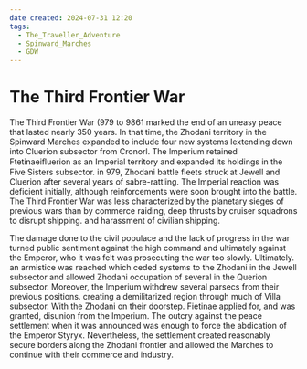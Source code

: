 ```yaml
---
date created: 2024-07-31 12:20
tags:
  - The_Traveller_Adventure
  - Spinward_Marches
  - GDW
---
```

# The Third Frontier War

The Third Frontier War (979 to 9861 marked the end of an uneasy peace that lasted nearly 350 years. In that time, the Zhodani territory in the Spinward Marches expanded to include four new systems lextending down into Cluerion subsector from Cronorl. The lmperium retained Ftetinaeiﬂuerion as an Imperial territory and expanded its holdings in the Five Sisters subsector. in 979, Zhodani battle fleets struck at Jewell and Cluerion after several years of sabre-rattling. The Imperial reaction was deficient initially, although reinforcements were soon brought into the battle. The Third Frontier War was less characterized by the planetary sieges of previous wars than by commerce raiding, deep thrusts by cruiser squadrons to disrupt shipping. and harassment of civilian shipping.

The damage done to the civil populace and the lack of progress in the war turned public sentiment against the high command and ultimately against the Emperor, who it was
felt was prosecuting the war too slowly. Ultimately. an armistice was reached which ceded systems to the Zhodani in the Jewell subsector and allowed Zhodani occupation of several in the Querion subsector. Moreover, the lmperium withdrew several parsecs from their previous positions. creating a demilitarized region through much of Villa subsector. With the Zhodani on their doorstep. Fietinae applied for, and was granted, disunion from the lmperium. The outcry against the peace settlement when it was announced was enough to force the abdication of the Emperor Styryx. Nevertheless, the settlement created reasonably secure borders along the Zhodani frontier and allowed the Marches to continue with their commerce and industry.
